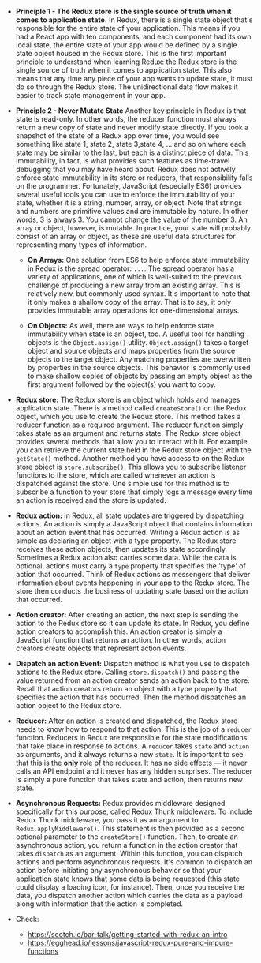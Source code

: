 - **Principle 1 - The Redux store is the single source of truth when it comes to application state.** In Redux, there is a single state object that's responsible for the entire state of your application. This means if you had a React app with ten components, and each component had its own local state, the entire state of your app would be defined by a single state object housed in the Redux store. This is the first important principle to understand when learning Redux: the Redux store is the single source of truth when it comes to application state. This also means that any time any piece of your app wants to update state, it must do so through the Redux store. The unidirectional data flow makes it easier to track state management in your app.

- **Principle 2 - Never Mutate State** Another key principle in Redux is that state is read-only. In other words, the reducer function must always return a new copy of state and never modify state directly. If you took a snapshot of the state of a Redux app over time, you would see something like state 1, state 2, state 3,state 4, ... and so on where each state may be similar to the last, but each is a distinct piece of data. This immutability, in fact, is what provides such features as time-travel debugging that you may have heard about. Redux does not actively enforce state immutability in its store or reducers, that responsibility falls on the programmer. Fortunately, JavaScript (especially ES6) provides several useful tools you can use to enforce the immutability of your state, whether it is a string, number, array, or object. Note that strings and numbers are primitive values and are immutable by nature. In other words, 3 is always 3. You cannot change the value of the number 3. An array or object, however, is mutable. In practice, your state will probably consist of an array or object, as these are useful data structures for representing many types of information.
  - **On Arrays:** One solution from ES6 to help enforce state immutability in Redux is the spread operator: `...`. The spread operator has a variety of applications, one of which is well-suited to the previous challenge of producing a new array from an existing array. This is relatively new, but commonly used syntax. It's important to note that it only makes a shallow copy of the array. That is to say, it only provides immutable array operations for one-dimensional arrays.

  - **On Objects:** As well, there are ways to help enforce state immutability when state is an object, too. A useful tool for handling objects is the `Object.assign()` utility. `Object.assign()` takes a target object and source objects and maps properties from the source objects to the target object. Any matching properties are overwritten by properties in the source objects. This behavior is commonly used to make shallow copies of objects by passing an empty object as the first argument followed by the object(s) you want to copy.


- **Redux store:** The Redux store is an object which holds and manages application state. There is a method called `createStore()` on the Redux object, which you use to create the Redux store. This method takes a reducer function as a required argument. The reducer function simply takes state as an argument and returns state. The Redux store object provides several methods that allow you to interact with it. For example, you can retrieve the current state held in the Redux store object with the `getState()` method. Another method you have access to on the Redux store object is `store.subscribe()`. This allows you to subscribe listener functions to the store, which are called whenever an action is dispatched against the store. One simple use for this method is to subscribe a function to your store that simply logs a message every time an action is received and the store is updated.

- **Redux action:** In Redux, all state updates are triggered by dispatching actions. An action is simply a JavaScript object that contains information about an action event that has occurred. Writing a Redux action is as simple as declaring an object with a type property. The Redux store receives these action objects, then updates its state accordingly. Sometimes a Redux action also carries some data. While the data is optional, actions must carry a `type` property that specifies the 'type' of action that occurred. Think of Redux actions as messengers that deliver information about events happening in your app to the Redux store. The store then conducts the business of updating state based on the action that occurred.

- **Action creator:** After creating an action, the next step is sending the action to the Redux store so it can update its state. In Redux, you define action creators to accomplish this. An action creator is simply a JavaScript function that returns an action. In other words, action creators create objects that represent action events.

- **Dispatch an action Event:** Dispatch method is what you use to dispatch actions to the Redux store. Calling `store.dispatch()` and passing the value returned from an action creator sends an action back to the store. Recall that action creators return an object with a type property that specifies the action that has occurred. Then the method dispatches an action object to the Redux store.

- **Reducer:** After an action is created and dispatched, the Redux store needs to know how to respond to that action. This is the job of a `reducer` function. Reducers in Redux are responsible for the state modifications that take place in response to actions. A `reducer` takes `state` and `action` as arguments, and it always returns a new `state`. It is important to see that this is the **only** role of the reducer. It has no side effects — it never calls an API endpoint and it never has any hidden surprises. The reducer is simply a pure function that takes state and action, then returns new state.

- **Asynchronous Requests:** Redux provides middleware designed specifically for this purpose, called Redux Thunk middleware. To include Redux Thunk middleware, you pass it as an argument to `Redux.applyMiddleware()`. This statement is then provided as a second optional parameter to the `createStore()` function. Then, to create an asynchronous action, you return a function in the action creator that takes `dispatch` as an argument. Within this function, you can dispatch actions and perform asynchronous requests. It's common to dispatch an action before initiating any asynchronous behavior so that your application state knows that some data is being requested (this state could display a loading icon, for instance). Then, once you receive the data, you dispatch another action which carries the data as a payload along with information that the action is completed.

- Check:
  - https://scotch.io/bar-talk/getting-started-with-redux-an-intro
  - https://egghead.io/lessons/javascript-redux-pure-and-impure-functions
